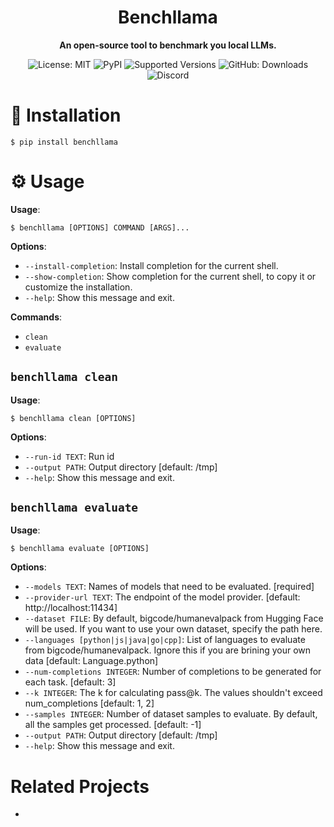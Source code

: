 <div align="center">
  <h1><b>Benchllama</b></h1>
  <p>
    <strong>An open-source tool to benchmark you local LLMs.</strong>
  </p>
  <img src="https://img.shields.io/badge/License-MIT-yellow.svg" alt="License: MIT"/>
  <img src="https://img.shields.io/pypi/v/benchllama" alt="PyPI"/>
  <img src="https://img.shields.io/pypi/pyversions/benchllama.svg" alt="Supported Versions"/>
  <img src="https://img.shields.io/pypi/dm/benchllama.svg" alt="GitHub: Downloads"/>
  <a href="https://discord.gg/wykDxGyUHA"  style="text-decoration: none; outline: none">
  <img src="https://dcbadge.vercel.app/api/server/vAcVQ7XhR2?style=flat&compact=true" alt="Discord"/>
  </a>
</div>

# 🚀 Installation

```console
$ pip install benchllama
```

# ⚙️ Usage

**Usage**:

```console
$ benchllama [OPTIONS] COMMAND [ARGS]...
```

**Options**:

- `--install-completion`: Install completion for the current shell.
- `--show-completion`: Show completion for the current shell, to copy it or customize the installation.
- `--help`: Show this message and exit.

**Commands**:

- `clean`
- `evaluate`

## `benchllama clean`

**Usage**:

```console
$ benchllama clean [OPTIONS]
```

**Options**:

- `--run-id TEXT`: Run id
- `--output PATH`: Output directory [default: /tmp]
- `--help`: Show this message and exit.

## `benchllama evaluate`

**Usage**:

```console
$ benchllama evaluate [OPTIONS]
```

**Options**:

- `--models TEXT`: Names of models that need to be evaluated. [required]
- `--provider-url TEXT`: The endpoint of the model provider. [default: http://localhost:11434]
- `--dataset FILE`: By default, bigcode/humanevalpack from Hugging Face will be used. If you want to use your own dataset, specify the path here.
- `--languages [python|js|java|go|cpp]`: List of languages to evaluate from bigcode/humanevalpack. Ignore this if you are brining your own data [default: Language.python]
- `--num-completions INTEGER`: Number of completions to be generated for each task. [default: 3]
- `--k INTEGER`: The k for calculating pass@k. The values shouldn't exceed num_completions [default: 1, 2]
- `--samples INTEGER`: Number of dataset samples to evaluate. By default, all the samples get processed. [default: -1]
- `--output PATH`: Output directory [default: /tmp]
- `--help`: Show this message and exit.

# Related Projects

-
